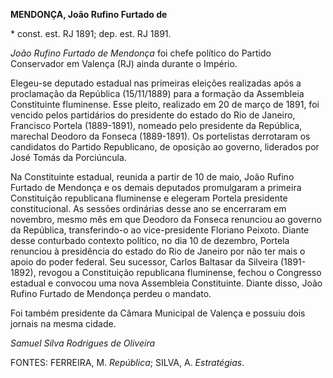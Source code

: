 **MENDONÇA, João Rufino Furtado de**

\* const. est. RJ 1891; dep. est. RJ 1891.

*João Rufino Furtado de Mendonça* foi chefe político do Partido
Conservador em Valença (RJ) ainda durante o Império.

Elegeu-se deputado estadual nas primeiras eleições realizadas após a
proclamação da República (15/11/1889) para a formação da Assembleia
Constituinte fluminense. Esse pleito, realizado em 20 de março de 1891,
foi vencido pelos partidários do presidente do estado do Rio de Janeiro,
Francisco Portela (1889-1891), nomeado pelo presidente da República,
marechal Deodoro da Fonseca (1889-1891). Os portelistas derrotaram os
candidatos do Partido Republicano, de oposição ao governo, liderados por
José Tomás da Porciúncula.

Na Constituinte estadual, reunida a partir de 10 de maio, João Rufino
Furtado de Mendonça e os demais deputados promulgaram a primeira
Constituição republicana fluminense e elegeram Portela presidente
constitucional. As sessões ordinárias desse ano se encerraram em
novembro, mesmo mês em que Deodoro da Fonseca renunciou ao governo da
República, transferindo-o ao vice-presidente Floriano Peixoto. Diante
desse conturbado contexto político, no dia 10 de dezembro, Portela
renunciou à presidência do estado do Rio de Janeiro por não ter mais o
apoio do poder federal. Seu sucessor, Carlos Baltasar da Silveira
(1891-1892), revogou a Constituição republicana fluminense, fechou o
Congresso estadual e convocou uma nova Assembleia Constituinte. Diante
disso, João Rufino Furtado de Mendonça perdeu o mandato.

Foi também presidente da Câmara Municipal de Valença e possuiu dois
jornais na mesma cidade.

*Samuel Silva Rodrigues de Oliveira*

FONTES: FERREIRA, M. *República*; SILVA, A. *Estratégias*.
